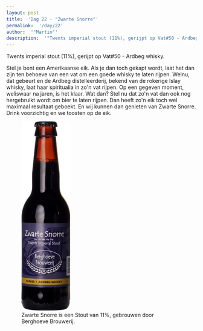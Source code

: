 ```yaml
---
layout: post
title:  'Dag 22 - "Zwarte Snorre"'
permalink:  '/day/22'
author:  '"Martin"'
description:  '"Twents imperial stout (11%), gerijpt op Vat#50 - Ardbeg whisky."'
---
```

<p class='intro'><span class='dropcap'>T</span>wents imperial stout (11%), gerijpt op Vat#50 - Ardbeg whisky.</p>

Stel je bent een Amerikaanse eik. Als je dan toch gekapt wordt, laat het dan zijn ten behoeve van een vat om een goede whisky te laten rijpen. Welnu, dat gebeurt en de Ardbeg distelleerderij, bekend van de rokerige Islay whisky, laat haar spiritualia in zo'n vat rijpen. Op een gegeven moment, weliswaar na jaren, is het klaar. Wat dan? Stel nu dat zo'n vat dan ook nog hergebruikt wordt om bier te laten rijpen. Dan heeft zo'n eik toch wel maximaal resultaat geboekt. En wij kunnen dan genieten van Zwarte Snorre. Drink voorzichtig en we toosten op de eik.

<figure><img src='/assets/img/day_22.jpg' alt=''/> <figcaption>Zwarte Snorre is een Stout van 11%, gebrouwen door Berghoeve Brouwerij.</figcaption></figure>
